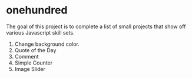# onehundred
The goal of this project is to complete a list of small projects that show off various Javascript skill sets.
1. Change background color.
2. Quote of the Day
3. Comment
4. Simple Counter
5. Image Slider